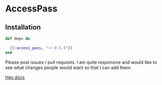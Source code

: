 # AccessPass

## Installation

```elixir
def deps do
  
  [{:access_pass, "~> 0.5.5"}]
end
```

Please post issues / pull requests. I am quite responsive and would like to see what changes people would want so that I can add them.


[Hex docs](https://hexdocs.pm/access_pass/introduction.html)
